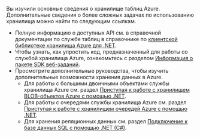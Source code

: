 Вы изучили основные сведения о хранилище таблиц Azure. Дополнительные сведения о более сложных задачах по использованию хранилища можно найти по следующим ссылкам.

- Полную информацию о доступных API см. в справочной документации по службе таблиц в справочнике по [клиентской библиотеке хранилища Azure для .NET](http://go.microsoft.com/fwlink/?LinkID=390731).
- Чтобы узнать, как упростить код, предназначенный для работы со службой хранилища Azure, ознакомьтесь с разделом [Информация о пакете SDK веб-заданий](../articles/app-service-web/websites-dotnet-webjobs-sdk.md).
- Просмотрите дополнительные руководства, чтобы изучить дополнительные возможности хранения данных в Azure.
  - Для работы с большими двоичными объектами службы хранилища Azure см. раздел [Приступая к работе с хранилищем BLOB-объектов Azure с помощью .NET](../articles/storage/storage-dotnet-how-to-use-blobs.md).
  - Для работы с очередями службы хранилища Azure см. раздел [Приступая к работе с хранилищем очередей Azure с помощью .NET](../articles/storage/storage-dotnet-how-to-use-queues.md).
  - Для хранения реляционных данных см. раздел [Подключение к базе данных SQL с помощью .NET (C#)](../articles/sql-database/sql-database-develop-dotnet-simple.md).

<!---HONumber=AcomDC_0525_2016-->